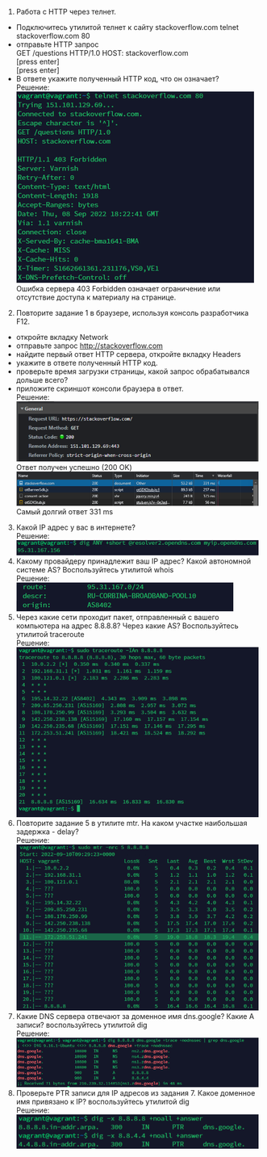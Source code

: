 1. Работа c HTTP через телнет.  
* Подключитесь утилитой телнет к сайту stackoverflow.com telnet stackoverflow.com 80  
* отправьте HTTP запрос    
GET /questions HTTP/1.0
HOST: stackoverflow.com  
[press enter]  
[press enter]
* В ответе укажите полученный HTTP код, что он означает?  
Решение:  
![img.png](img/img.png)  
Ошибка сервера 403 Forbidden означает ограничение или отсутствие доступа к материалу на странице.  
2. Повторите задание 1 в браузере, используя консоль разработчика F12.
* откройте вкладку Network
* отправьте запрос http://stackoverflow.com
* найдите первый ответ HTTP сервера, откройте вкладку Headers
* укажите в ответе полученный HTTP код.
* проверьте время загрузки страницы, какой запрос обрабатывался дольше всего?
* приложите скриншот консоли браузера в ответ.   
Решение:  
![img_1.png](img/img_1.png)  
Ответ получен успешно (200 OK)  
![img_2.png](img/img_2.png)  
Самый долгий ответ 331 ms  
3. Какой IP адрес у вас в интернете?  
Решение:  
![img_3.png](img/img_3.png)
4. Какому провайдеру принадлежит ваш IP адрес? Какой автономной системе AS? Воспользуйтесь утилитой whois  
Решение:  
![img_4.png](img/img_4.png)
5. Через какие сети проходит пакет, отправленный с вашего компьютера на адрес 8.8.8.8? Через какие AS? Воспользуйтесь утилитой traceroute  
Решение:  
![img_5.png](img/img_5.png)
6. Повторите задание 5 в утилите mtr. На каком участке наибольшая задержка - delay?  
Решение:  
![img_6.png](img/img_6.png)
7. Какие DNS сервера отвечают за доменное имя dns.google? Какие A записи? воспользуйтесь утилитой dig  
Решение:  
![img_7.png](img/img_7.png)
8. Проверьте PTR записи для IP адресов из задания 7. Какое доменное имя привязано к IP? воспользуйтесь утилитой dig  
Решение:  
![img_8.png](img/img_8.png)